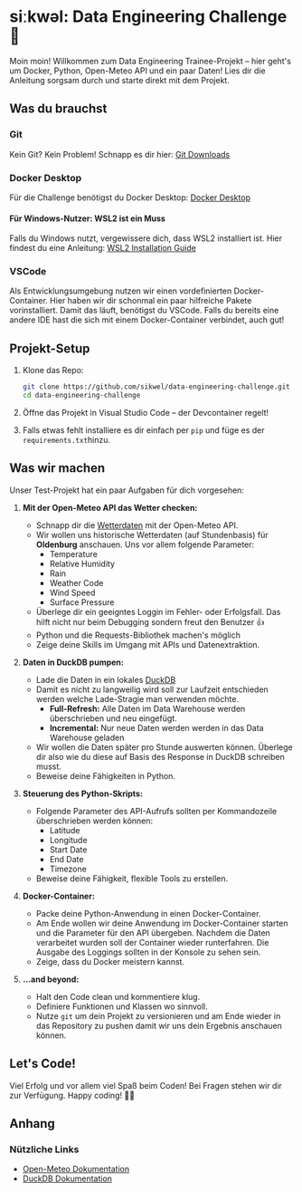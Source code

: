 # siːkwəl: Data Engineering Challenge 🚀

Moin moin! Willkommen zum Data Engineering Trainee-Projekt – hier geht's um Docker, Python, Open-Meteo API und ein paar Daten! Lies dir die Anleitung sorgsam durch und starte direkt mit dem Projekt.

## Was du brauchst

### Git

Kein Git? Kein Problem! Schnapp es dir hier: [Git Downloads](https://git-scm.com/downloads)

### Docker Desktop

Für die Challenge benötigst du Docker Desktop: [Docker Desktop](https://www.docker.com/products/docker-desktop)

#### Für Windows-Nutzer: WSL2 ist ein Muss

Falls du Windows nutzt, vergewissere dich, dass WSL2 installiert ist. Hier findest du eine Anleitung: [WSL2 Installation Guide](https://docs.docker.com/desktop/wsl/)

### VSCode

Als Entwicklungsumgebung nutzen wir einen vordefinierten Docker-Container. Hier haben wir dir schonmal ein paar hilfreiche Pakete vorinstalliert. Damit das läuft, benötigst du VSCode. Falls du bereits eine andere IDE hast die sich mit einem Docker-Container verbindet, auch gut!

## Projekt-Setup

1. Klone das Repo:

    ```bash
    git clone https://github.com/sikwel/data-engineering-challenge.git
    cd data-engineering-challenge
    ```

2. Öffne das Projekt in Visual Studio Code – der Devcontainer regelt!

3. Falls etwas fehlt installiere es dir einfach per `pip` und füge es der `requirements.txt`hinzu.

## Was wir machen

Unser Test-Projekt hat ein paar Aufgaben für dich vorgesehen:

1. **Mit der Open-Meteo API das Wetter checken:**
    - Schnapp dir die [Wetterdaten](https://open-meteo.com/) mit der Open-Meteo API.
    - Wir wollen uns historische Wetterdaten (auf Stundenbasis) für **Oldenburg** anschauen. Uns vor allem folgende Parameter:
        - Temperature
        - Relative Humidity
        - Rain
        - Weather Code
        - Wind Speed
        - Surface Pressure
    - Überlege dir ein geeigntes Loggin im Fehler- oder Erfolgsfall. Das hilft nicht nur beim Debugging sondern freut den Benutzer 👍
    - Python und die Requests-Bibliothek machen's möglich
    - Zeige deine Skills im Umgang mit APIs und Datenextraktion.

2. **Daten in DuckDB pumpen:**
    - Lade die Daten in ein lokales [DuckDB](https://duckdb.org/)
    - Damit es nicht zu langweilig wird soll zur Laufzeit entschieden werden welche Lade-Stragie man verwenden möchte.
        - **Full-Refresh:** Alle Daten im Data Warehouse werden überschrieben und neu eingefügt.
        - **Incremental:** Nur neue Daten werden werden in das Data Warehouse geladen
    - Wir wollen die Daten später pro Stunde auswerten können. Überlege dir also wie du diese auf Basis des Response
    in DuckDB schreiben musst.
    - Beweise deine Fähigkeiten in Python.

3. **Steuerung des Python-Skripts:**
    - Folgende Parameter des API-Aufrufs sollten per Kommandozeile überschrieben werden können:
        - Latitude
        - Longitude
        - Start Date
        - End Date
        - Timezone
    - Beweise deine Fähigkeit, flexible Tools zu erstellen.

4. **Docker-Container:**
    - Packe deine Python-Anwendung in einen Docker-Container.
    - Am Ende wollen wir deine Anwendung im Docker-Container starten und die Parameter für den API übergeben. Nachdem die Daten verarbeitet wurden soll der Container wieder runterfahren. Die Ausgabe des Loggings sollten in der Konsole zu sehen sein.
    - Zeige, dass du Docker meistern kannst.

5. **...and beyond:**
    - Halt den Code clean und kommentiere klug.
    - Definiere Funktionen und Klassen wo sinnvoll.
    - Nutze `git` um dein Projekt zu versionieren und am Ende wieder in das Repository zu pushen damit wir uns dein Ergebnis anschauen können.

## Let's Code!

Viel Erfolg und vor allem viel Spaß beim Coden! Bei Fragen stehen wir dir zur Verfügung. Happy coding! 🚀✨

## Anhang

### Nützliche Links

- [Open-Meteo Dokumentation](https://open-meteo.com/en/docs)
- [DuckDB Dokumentation](https://duckdb.org/docs/sql/introduction)
